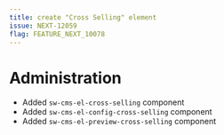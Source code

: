 ```yaml
---
title: create "Cross Selling" element
issue: NEXT-12059
flag: FEATURE_NEXT_10078
---
```

# Administration
*  Added `sw-cms-el-cross-selling` component
*  Added `sw-cms-el-config-cross-selling` component
*  Added `sw-cms-el-preview-cross-selling` component
